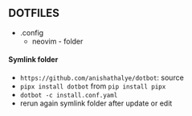 ## DOTFILES

- .config
  - neovim - folder

#### Symlink folder

- `https://github.com/anishathalye/dotbot`: source
- `pipx install dotbot` from `pip install pipx`
- `dotbot -c install.conf.yaml`
- rerun again symlink folder after update or edit
